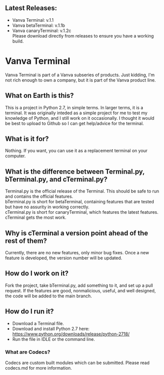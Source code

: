 ## Latest Releases:
 - Vanva Terminal: v.1.1
 - Vanva betaTerminal: v.1.1b
 - Vanva canaryTerminal: v.1.2c <br>
Please download directly from releases to ensure you have a working build.

# Vanva Terminal
Vanva Terminal is part of a Vanva subseries of products.
Just kidding, I'm not rich enough to own a company, but it is part of the Vanva product line.

## What on Earth is this?
This is a project in Python 2.7, in simple terms.
In larger terms, it is a terminal. It was originally inteded as a simple project for me to test my knowledge of Python, and I still work on it occasionally. I thought it would be best to upload to Github so I can get help/advice for the terminal.

## What is it for?
Nothing. If you want, you can use it as a replacement terminal on your computer.

## What is the difference between Terminal.py, bTerminal.py, and cTerminal.py?
Terminal.py is the official release of the Terminal. This should be safe to run and contains the official features. <br>
bTerminal.py is short for betaTerminal, containing features that are tested but have no assurity in working correctly. <br>
cTerminal.py is short for canaryTerminal, which features the latest features. cTerminal gets the most work.

## Why is cTerminal a version point ahead of the rest of them?
Currently, there are no new features, only minor bug fixes. Once a new feature is developed, the version number will be updated.

## How do I work on it?
Fork the project, take bTerminal.py, add something to it, and set up a pull request. If the features are good, nonmalicious, useful, and well designed, the code will be added to the main branch.

## How do I run it?
 - Download a Terminal file.
 - Download and install Python 2.7 here: https://www.python.org/downloads/release/python-2718/
 - Run the file in IDLE or the command line.


### What are Codecs?
Codecs are custom built modules which can be submitted. Please read codecs.md for more information.
